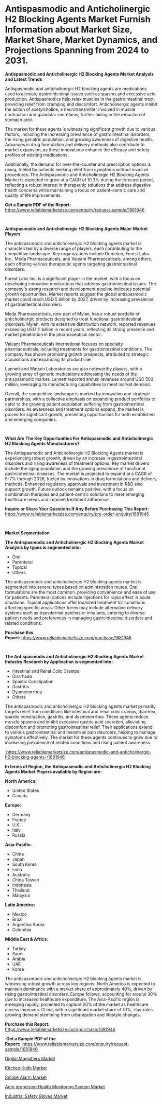 <p><h1>Antispasmodic and Anticholinergic H2 Blocking Agents Market Furnish Information about Market Size, Market Share, Market Dynamics, and Projections Spanning from 2024 to 2031.</h1></p><p><strong>Antispasmodic and Anticholinergic H2 Blocking Agents Market Analysis and Latest Trends</strong></p>
<p><p>Antispasmodic and anticholinergic H2 blocking agents are medications used to alleviate gastrointestinal issues such as spasms and excessive acid production. Antispasmodics help relax muscles in the gastrointestinal tract, providing relief from cramping and discomfort. Anticholinergic agents inhibit the action of acetylcholine, a neurotransmitter involved in muscle contraction and glandular secretions, further aiding in the reduction of stomach acid.</p><p>The market for these agents is witnessing significant growth due to various factors, including the increasing prevalence of gastrointestinal disorders, the rising geriatric population, and growing awareness of digestive health. Advances in drug formulation and delivery methods also contribute to market expansion, as these innovations enhance the efficacy and safety profiles of existing medications.</p><p>Additionally, the demand for over-the-counter and prescription options is rising, fueled by patients seeking relief from symptoms without invasive procedures. The Antispasmodic and Anticholinergic H2 Blocking Agents Market is expected to grow at a CAGR of 10.3% during the forecast period, reflecting a robust interest in therapeutic solutions that address digestive health concerns while maintaining a focus on patient-centric care and quality of life improvements.</p></p>
<p><strong>Get a Sample PDF of the Report:&nbsp;</strong> <a href="https://www.reliablemarketsize.com/enquiry/request-sample/1681946?utm_campaign=1173&utm_medium=2&utm_source=Github&utm_content=ia&utm_term=01102024&utm_id=antispasmodic-and-anticholinergic-h2-blocking-agents">https://www.reliablemarketsize.com/enquiry/request-sample/1681946</a></p>
<p>&nbsp;</p>
<p><strong>Antispasmodic and Anticholinergic H2 Blocking Agents Major Market Players</strong></p>
<p><p>The antispasmodic and anticholinergic H2 blocking agents market is characterized by a diverse range of players, each contributing to the competitive landscape. Key organizations include Demeton, Forest Labs Inc., Meda Pharmaceuticals, and Valeant Pharmaceuticals, among others, each offering various therapeutic agents targeting gastrointestinal disorders.</p><p>Forest Labs Inc. is a significant player in the market, with a focus on developing innovative medications that address gastrointestinal issues. The company's strong research and development pipeline indicates potential growth opportunities. Market reports suggest the global antispasmodic market could reach USD 5 billion by 2027, driven by increasing prevalence of gastrointestinal disorders.</p><p>Meda Pharmaceuticals, now part of Mylan, has a robust portfolio of anticholinergic products designed to treat functional gastrointestinal disorders. Mylan, with its extensive distribution network, reported revenues exceeding USD 11 billion in recent years, reflecting its strong presence and market penetration in the pharmaceutical sector.</p><p>Valeant Pharmaceuticals International focuses on specialty pharmaceuticals, including treatments for gastrointestinal conditions. The company has shown promising growth prospects, attributed to strategic acquisitions and expanding its product line. </p><p>Lannett and Watson Laboratories are also noteworthy players, with a growing array of generic medications addressing the needs of the antispasmodic market. Lannett reported annual revenues around USD 500 million, leveraging its manufacturing capabilities to meet market demand.</p><p>Overall, the competitive landscape is marked by innovation and strategic partnerships, with a collective emphasis on expanding product portfolios to cater to the growing patient population suffering from gastrointestinal disorders. As awareness and treatment options expand, the market is poised for significant growth, presenting opportunities for both established and emerging companies.</p></p>
<p>&nbsp;</p>
<p><strong>What Are The Key Opportunities For Antispasmodic and Anticholinergic H2 Blocking Agents Manufacturers?</strong></p>
<p><p>The Antispasmodic and Anticholinergic H2 Blocking Agents market is experiencing robust growth, driven by an increase in gastrointestinal disorders and rising awareness of treatment options. Key market drivers include the aging population and the growing prevalence of functional gastrointestinal diseases. The market is projected to expand at a CAGR of 5-7% through 2028, fueled by innovations in drug formulations and delivery methods. Enhanced regulatory approvals and investment in R&D also support growth. Future outlook remains positive, with a focus on combination therapies and patient-centric solutions to meet emerging healthcare needs and improve treatment adherence.</p></p>
<p><strong>Inquire or Share Your Questions If Any Before Purchasing This Report:</strong> <a href="https://www.reliablemarketsize.com/enquiry/pre-order-enquiry/1681946?utm_campaign=1173&utm_medium=2&utm_source=Github&utm_content=ia&utm_term=01102024&utm_id=antispasmodic-and-anticholinergic-h2-blocking-agents">https://www.reliablemarketsize.com/enquiry/pre-order-enquiry/1681946</a></p>
<p>&nbsp;</p>
<p><strong>Market Segmentation</strong></p>
<p><strong>The Antispasmodic and Anticholinergic H2 Blocking Agents Market Analysis by types is segmented into:</strong></p>
<p><ul><li>Oral</li><li>Parenteral</li><li>Topical</li><li>Others</li></ul></p>
<p><p>The antispasmodic and anticholinergic H2 blocking agents market is segmented into several types based on administration routes. Oral formulations are the most common, providing convenience and ease of use for patients. Parenteral options include injections for rapid effect in acute situations. Topical applications offer localized treatment for conditions affecting specific areas. Other forms may include alternative delivery systems such as transdermal patches or inhalants, catering to diverse patient needs and preferences in managing gastrointestinal disorders and related conditions.</p></p>
<p><strong>Purchase this Report:&nbsp;</strong><a href="https://www.reliablemarketsize.com/purchase/1681946?utm_campaign=1173&utm_medium=2&utm_source=Github&utm_content=ia&utm_term=01102024&utm_id=antispasmodic-and-anticholinergic-h2-blocking-agents">https://www.reliablemarketsize.com/purchase/1681946</a></p>
<p>&nbsp;</p>
<p><strong>The Antispasmodic and Anticholinergic H2 Blocking Agents Market Industry Research by Application is segmented into:</strong></p>
<p><ul><li>Intestinal and Renal Colic Cramps</li><li>Diarrhoea</li><li>Spastic Constipation</li><li>Gastritis</li><li>Dysmenorrhea</li><li>Others</li></ul></p>
<p><p>The antispasmodic and anticholinergic H2 blocking agents market primarily targets relief from conditions like intestinal and renal colic cramps, diarrhea, spastic constipation, gastritis, and dysmenorrhea. These agents reduce muscle spasms and inhibit excessive gastric acid secretion, alleviating discomfort and promoting gastrointestinal relief. Their applications extend to various gastrointestinal and menstrual pain disorders, helping to manage symptoms effectively. The market for these agents continues to grow due to increasing prevalence of related conditions and rising patient awareness.</p></p>
<p><a href="https://www.reliablemarketsize.com/antispasmodic-and-anticholinergic-h2-blocking-agents-r1681946?utm_campaign=1173&utm_medium=2&utm_source=Github&utm_content=ia&utm_term=01102024&utm_id=antispasmodic-and-anticholinergic-h2-blocking-agents">&nbsp;https://www.reliablemarketsize.com/antispasmodic-and-anticholinergic-h2-blocking-agents-r1681946</a></p>
<p><strong>In terms of Region, the Antispasmodic and Anticholinergic H2 Blocking Agents Market Players available by Region are:</strong></p>
<p>
    <p> <strong> North America: </strong>
        <ul>
            <li>United States</li>
            <li>Canada</li>
        </ul>
        </p> 
    <p> <strong> Europe: </strong>
        <ul>
            <li>Germany</li>
            <li>France</li>
            <li>U.K.</li>
            <li>Italy</li>
            <li>Russia</li>
        </ul>
        </p> 
    <p> <strong> Asia-Pacific: </strong>
        <ul>
            <li>China</li>
            <li>Japan</li>
            <li>South Korea</li>
            <li>India</li>
            <li>Australia</li>
            <li>China Taiwan</li>
            <li>Indonesia</li>
            <li>Thailand</li>
            <li>Malaysia</li>
        </ul>
        </p> 
    <p> <strong> Latin America: </strong>
        <ul>
            <li>Mexico</li>
            <li>Brazil</li>
            <li>Argentina Korea</li>
            <li>Colombia</li>
        </ul>
        </p> 
    <p> <strong> Middle East & Africa: </strong>
        <ul>
            <li>Turkey</li>
            <li>Saudi</li>
            <li>Arabia</li>
            <li>UAE</li>
            <li>Korea</li>
        </ul>
    </p>
    </p>
<p><p>The antispasmodic and anticholinergic H2 blocking agents market is witnessing robust growth across key regions. North America is expected to maintain dominance with a market share of approximately 40%, driven by rising gastrointestinal disorders. Europe follows, accounting for around 30% due to increased healthcare expenditure. The Asia-Pacific region is emerging rapidly, projected to capture 20% of the market as healthcare access improves. China, with a significant market share of 10%, illustrates growing demand stemming from urbanization and lifestyle changes.</p></p>
<p><strong>Purchase this Report: </strong><a href="https://www.reliablemarketsize.com/purchase/1681946?utm_campaign=1173&utm_medium=2&utm_source=Github&utm_content=ia&utm_term=01102024&utm_id=antispasmodic-and-anticholinergic-h2-blocking-agents">https://www.reliablemarketsize.com/purchase/1681946</a></p>
<p>&nbsp;<strong>Get a Sample PDF of the Report:&nbsp;&nbsp;</strong><a href="https://www.reliablemarketsize.com/enquiry/request-sample/1681946?utm_campaign=1173&utm_medium=2&utm_source=Github&utm_content=ia&utm_term=01102024&utm_id=antispasmodic-and-anticholinergic-h2-blocking-agents">https://www.reliablemarketsize.com/enquiry/request-sample/1681946</a></p>
<p><strong></strong></p>
<p><p><a href="https://issuu.com/reportprime-2/docs/digital-magnifiers-market-size-2030_c1125a9b2deb79?utm_campaign=1173&utm_medium=2&utm_source=Github&utm_content=ia&utm_term=01102024&utm_id=antispasmodic-and-anticholinergic-h2-blocking-agents">Digital Magnifiers Market</a></p><p><a href="https://www.linkedin.com/pulse/global-perspectives-kitchen-knife-market-trends-forecast-2024-wplve?utm_campaign=1173&utm_medium=2&utm_source=Github&utm_content=ia&utm_term=01102024&utm_id=antispasmodic-and-anticholinergic-h2-blocking-agents">Kitchen Knife Market</a></p><p><a href="https://www.linkedin.com/pulse/smoke-alarm-market-evolution-global-trends-regional-dynamics-l5q0e?utm_campaign=1173&utm_medium=2&utm_source=Github&utm_content=ia&utm_term=01102024&utm_id=antispasmodic-and-anticholinergic-h2-blocking-agents">Smoke Alarm Market</a></p><p><a href="https://issuu.com/reportprime-2/docs/aero-propulsion-health-monitoring-s_131efcfd2a955c?utm_campaign=1173&utm_medium=2&utm_source=Github&utm_content=ia&utm_term=01102024&utm_id=antispasmodic-and-anticholinergic-h2-blocking-agents">Aero propulsion Health Monitoring System Market</a></p><p><a href="https://www.linkedin.com/pulse/industrial-safety-gloves-market-size-growing-cagr-55-tbg8e?utm_campaign=1173&utm_medium=2&utm_source=Github&utm_content=ia&utm_term=01102024&utm_id=antispasmodic-and-anticholinergic-h2-blocking-agents">Industrial Safety Gloves Market</a></p></p>